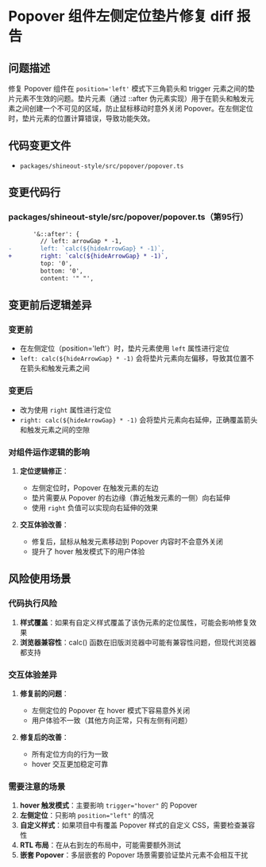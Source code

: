 # Popover 组件左侧定位垫片修复 diff 报告

## 问题描述

修复 Popover 组件在 `position='left'` 模式下三角箭头和 trigger 元素之间的垫片元素不生效的问题。垫片元素（通过 ::after 伪元素实现）用于在箭头和触发元素之间创建一个不可见的区域，防止鼠标移动时意外关闭 Popover。在左侧定位时，垫片元素的位置计算错误，导致功能失效。

## 代码变更文件

- `packages/shineout-style/src/popover/popover.ts`

## 变更代码行

### packages/shineout-style/src/popover/popover.ts（第95行）

```diff
       '&::after': {
         // left: arrowGap * -1,
-        left: `calc(${hideArrowGap} * -1)`,
+        right: `calc(${hideArrowGap} * -1)`,
         top: '0',
         bottom: '0',
         content: '" "',
```

## 变更前后逻辑差异

### 变更前
- 在左侧定位（position='left'）时，垫片元素使用 `left` 属性进行定位
- `left: calc(${hideArrowGap} * -1)` 会将垫片元素向左偏移，导致其位置不在箭头和触发元素之间

### 变更后
- 改为使用 `right` 属性进行定位
- `right: calc(${hideArrowGap} * -1)` 会将垫片元素向右延伸，正确覆盖箭头和触发元素之间的空隙

### 对组件运作逻辑的影响

1. **定位逻辑修正**：
   - 左侧定位时，Popover 在触发元素的左边
   - 垫片需要从 Popover 的右边缘（靠近触发元素的一侧）向右延伸
   - 使用 `right` 负值可以实现向右延伸的效果

2. **交互体验改善**：
   - 修复后，鼠标从触发元素移动到 Popover 内容时不会意外关闭
   - 提升了 hover 触发模式下的用户体验

## 风险使用场景

### 代码执行风险
1. **样式覆盖**：如果有自定义样式覆盖了该伪元素的定位属性，可能会影响修复效果
2. **浏览器兼容性**：calc() 函数在旧版浏览器中可能有兼容性问题，但现代浏览器都支持

### 交互体验差异
1. **修复前的问题**：
   - 左侧定位的 Popover 在 hover 模式下容易意外关闭
   - 用户体验不一致（其他方向正常，只有左侧有问题）

2. **修复后的改善**：
   - 所有定位方向的行为一致
   - hover 交互更加稳定可靠

### 需要注意的场景
1. **hover 触发模式**：主要影响 `trigger="hover"` 的 Popover
2. **左侧定位**：只影响 `position="left"` 的情况
3. **自定义样式**：如果项目中有覆盖 Popover 样式的自定义 CSS，需要检查兼容性
4. **RTL 布局**：在从右到左的布局中，可能需要额外测试
5. **嵌套 Popover**：多层嵌套的 Popover 场景需要验证垫片元素不会相互干扰
